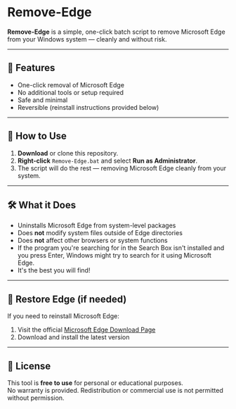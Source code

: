 # Remove-Edge

**Remove-Edge** is a simple, one-click batch script to remove Microsoft Edge from your Windows system — cleanly and without risk.

---

## 🚀 Features

- One-click removal of Microsoft Edge
- No additional tools or setup required
- Safe and minimal
- Reversible (reinstall instructions provided below)

---

## 📁 How to Use

1. **Download** or clone this repository.
2. **Right-click** `Remove-Edge.bat` and select **Run as Administrator**.
3. The script will do the rest — removing Microsoft Edge cleanly from your system.

---

## 🛠️ What it Does

- Uninstalls Microsoft Edge from system-level packages
- Does **not** modify system files outside of Edge directories
- Does **not** affect other browsers or system functions
- If the program you're searching for in the Search Box isn't installed and you press Enter, Windows might try to search for it using Microsoft Edge.
- It's the best you will find!

---

## 🔁 Restore Edge (if needed)

If you need to reinstall Microsoft Edge:

1. Visit the official [Microsoft Edge Download Page](https://www.microsoft.com/edge)
2. Download and install the latest version

---

## 📃 License

This tool is **free to use** for personal or educational purposes.  
No warranty is provided. Redistribution or commercial use is not permitted without permission.
